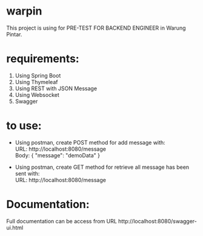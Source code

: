 # warpin
This project is using for PRE-TEST FOR BACKEND ENGINEER in Warung Pintar.

# requirements:
1. Using Spring Boot
2. Using Thymeleaf
3. Using REST with JSON Message
4. Using Websocket
5. Swagger

# to use:
- Using postman, create POST method for add message with: <br />
  URL: http://localhost:8080/message <br />
  Body: {
          "message": "demoData"
        }

- Using postman, create GET method for retrieve all message has been sent with: <br />
  URL: http://localhost:8080/message <br />
  
  
# Documentation:
Full documentation can be access from URL http://localhost:8080/swagger-ui.html
